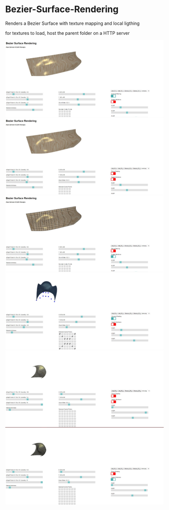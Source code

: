# Bezier-Surface-Rendering
Renders a Bezier Surface with texture mapping and local ligthing

for textures to load, host the parent folder on a HTTP server

![alt text](screenshots/ss1.JPG "")
![alt text](screenshots/ss2.JPG "")
![alt text](screenshots/ss3.JPG "")
![alt text](screenshots/ss4.JPG "")
![alt text](screenshots/ss5.JPG "")
![alt text](screenshots/ss6.JPG "")
